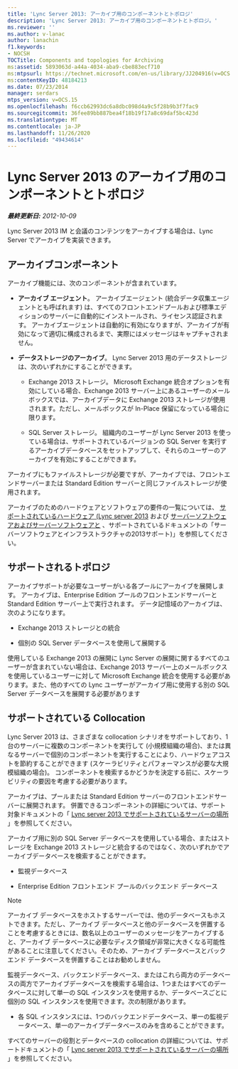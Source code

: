 ```yaml
---
title: 'Lync Server 2013: アーカイブ用のコンポーネントとトポロジ'
description: 'Lync Server 2013: アーカイブ用のコンポーネントとトポロジ。'
ms.reviewer: ''
ms.author: v-lanac
author: lanachin
f1.keywords:
- NOCSH
TOCTitle: Components and topologies for Archiving
ms:assetid: 5893063d-a44a-4034-aba9-cbe883ecf710
ms:mtpsurl: https://technet.microsoft.com/en-us/library/JJ204916(v=OCS.15)
ms:contentKeyID: 48184213
ms.date: 07/23/2014
manager: serdars
mtps_version: v=OCS.15
ms.openlocfilehash: f6ccb62993dc6a8dbc098d4a9c5f28b9b3f7fac9
ms.sourcegitcommit: 36fee89bb887bea4f18b19f17a8c69daf5bc423d
ms.translationtype: MT
ms.contentlocale: ja-JP
ms.lasthandoff: 11/26/2020
ms.locfileid: "49434614"
---
```

# <a name="components-and-topologies-for-archiving-in-lync-server-2013"></a>Lync Server 2013 のアーカイブ用のコンポーネントとトポロジ

<div data-xmlns="http://www.w3.org/1999/xhtml">

<div class="topic" data-xmlns="http://www.w3.org/1999/xhtml" data-msxsl="urn:schemas-microsoft-com:xslt" data-cs="https://msdn.microsoft.com/">

<div data-asp="https://msdn2.microsoft.com/asp">



</div>

<div id="mainSection">

<div id="mainBody">

<span> </span>

_**最終更新日:** 2012-10-09_

Lync Server 2013 IM と会議のコンテンツをアーカイブする場合は、Lync Server でアーカイブを実装できます。

<div>

## <a name="archiving-components"></a>アーカイブコンポーネント

アーカイブ機能には、次のコンポーネントが含まれています。

  - **アーカイブ エージェント**。 アーカイブエージェント (統合データ収集エージェントとも呼ばれます) は、すべてのフロントエンドプールおよび標準エディションのサーバーに自動的にインストールされ、ライセンス認証されます。 アーカイブエージェントは自動的に有効になりますが、アーカイブが有効になって適切に構成されるまで、実際にはメッセージはキャプチャされません。

  - **データストレージのアーカイブ**。 Lync Server 2013 用のデータストレージは、次のいずれかにすることができます。
    
      - Exchange 2013 ストレージ。 Microsoft Exchange 統合オプションを有効にしている場合、Exchange 2013 サーバー上にあるユーザーのメールボックスでは、アーカイブデータに Exchange 2013 ストレージが使用されます。ただし、メールボックスが In-Place 保留になっている場合に限ります。
    
      - SQL Server ストレージ。 組織内のユーザーが Lync Server 2013 を使っている場合は、サポートされているバージョンの SQL Server を実行するアーカイブデータベースをセットアップして、それらのユーザーのアーカイブを有効にすることができます。

アーカイブにもファイルストレージが必要ですが、アーカイブでは、フロントエンドサーバーまたは Standard Edition サーバーと同じファイルストレージが使用されます。

アーカイブのためのハードウェアとソフトウェアの要件の一覧については、 [サポートされているハードウェア (Lync server 2013](lync-server-2013-supported-hardware.md) および [サーバーソフトウェアおよびサーバーソフトウェアと](lync-server-2013-server-software-and-infrastructure-support.md) 、サポートされているドキュメントの「サーバーソフトウェアとインフラストラクチャの2013サポート)」を参照してください。

</div>

<div>

## <a name="supported-topologies"></a>サポートされるトポロジ

アーカイブサポートが必要なユーザーがいる各プールにアーカイブを展開します。 アーカイブは、Enterprise Edition プールのフロントエンドサーバーと Standard Edition サーバー上で実行されます。 データ記憶域のアーカイブは、次のようになります。

  - Exchange 2013 ストレージとの統合

  - 個別の SQL Server データベースを使用して展開する

使用している Exchange 2013 の展開に Lync Server の展開に関するすべてのユーザーが含まれていない場合は、Exchange 2013 サーバー上のメールボックスを使用しているユーザーに対して Microsoft Exchange 統合を使用する必要があります。また、他のすべての Lync ユーザーがアーカイブ用に使用する別の SQL Server データベースを展開する必要があります

</div>

<div>

## <a name="supported-collocation"></a>サポートされている Collocation

Lync Server 2013 は、さまざまな collocation シナリオをサポートしており、1台のサーバーに複数のコンポーネントを実行して (小規模組織の場合)、または異なるサーバーで個別のコンポーネントを実行することにより、ハードウェアコストを節約することができます (スケーラビリティとパフォーマンスが必要な大規模組織の場合)。 コンポーネントを検索するかどうかを決定する前に、スケーラビリティの要因を考慮する必要があります。

アーカイブは、プールまたは Standard Edition サーバーのフロントエンドサーバーに展開されます。 併置できるコンポーネントの詳細については、サポート対象ドキュメントの「 [Lync server 2013 でサポートされているサーバーの場所](lync-server-2013-supported-server-collocation.md) 」を参照してください。

アーカイブ用に別の SQL Server データベースを使用している場合、またはストレージを Exchange 2013 ストレージと統合するのではなく、次のいずれかでアーカイブデータベースを検索することができます。

  - 監視データベース

  - Enterprise Edition フロントエンド プールのバックエンド データベース

<div>


> [!NOTE]  
> アーカイブ データベースをホストするサーバーでは、他のデータベースもホストできます。ただし、アーカイブ データベースと他のデータベースを併置することを考慮するときには、数名以上のユーザーのメッセージをアーカイブすると、アーカイブ データベースに必要なディスク領域が非常に大きくなる可能性があることに注意してください。そのため、アーカイブ データベースとバックエンド データベースを併置することはお勧めしません。



</div>

監視データベース、バックエンドデータベース、またはこれら両方のデータベースの両方でアーカイブデータベースを検索する場合は、1つまたはすべてのデータベースに対して単一の SQL インスタンスを使用するか、データベースごとに個別の SQL インスタンスを使用できます。次の制限があります。

  - 各 SQL インスタンスには、1つのバックエンドデータベース、単一の監視データベース、単一のアーカイブデータベースのみを含めることができます。

すべてのサーバーの役割とデータベースの collocation の詳細については、サポートドキュメントの「 [Lync server 2013 でサポートされているサーバーの場所](lync-server-2013-supported-server-collocation.md) 」を参照してください。

</div>

</div>

<span> </span>

</div>

</div>

</div>

